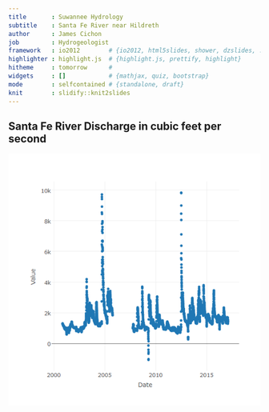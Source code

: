 ```yaml
---
title       : Suwannee Hydrology  
subtitle    : Santa Fe River near Hildreth
author      : James Cichon
job         : Hydrogeologist
framework   : io2012        # {io2012, html5slides, shower, dzslides, ...}
highlighter : highlight.js  # {highlight.js, prettify, highlight}
hitheme     : tomorrow      # 
widgets     : []            # {mathjax, quiz, bootstrap}
mode        : selfcontained # {standalone, draft}
knit        : slidify::knit2slides
---
```


## Santa Fe River Discharge in cubic feet per second
![plot of chunk unnamed-chunk-1](figure/unnamed-chunk-1-1.png)




